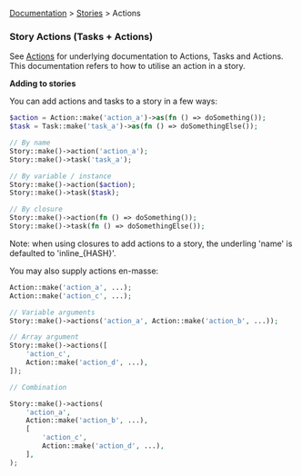[Documentation](/docs/documentation.md) > [Stories](/docs/stories.md) > Actions

### Story Actions (Tasks + Actions)

See [Actions](/docs/actions.md) for underlying documentation to Actions, Tasks and Actions. This documentation refers to how to utilise an action in a story.

**Adding to stories**

You can add actions and tasks to a story in a few ways:

```php
$action = Action::make('action_a')->as(fn () => doSomething());
$task = Task::make('task_a')->as(fn () => doSomethingElse());

// By name
Story::make()->action('action_a');
Story::make()->task('task_a');

// By variable / instance
Story::make()->action($action);
Story::make()->task($task);

// By closure
Story::make()->action(fn () => doSomething());
Story::make()->task(fn () => doSomethingElse());
```

Note: when using closures to add actions to a story, the underling 'name' is defaulted to 'inline_{HASH}'.

You may also supply actions en-masse:

```php
Action::make('action_a', ...);
Action::make('action_c', ...);

// Variable arguments
Story::make()->actions('action_a', Action::make('action_b', ...));

// Array argument
Story::make()->actions([
    'action_c',
    Action::make('action_d', ...),
]);

// Combination

Story::make()->actions(
    'action_a',
    Action::make('action_b', ...),
    [
        'action_c',
        Action::make('action_d', ...),
    ],
);
```
